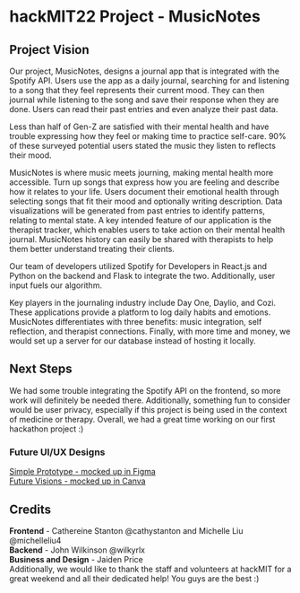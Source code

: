 # hackMIT22 Project - MusicNotes
## Project Vision
Our project, MusicNotes, designs a journal app that is integrated with the Spotify API. Users use the app as a daily journal, searching for and listening to a song that they feel represents their current mood. They can then journal while listening to the song and save their response when they are done. Users can read their past entries and even analyze their past data.

Less than half of Gen-Z are satisfied with their mental health and have trouble expressing how they feel or making time to practice self-care. 90% of these surveyed potential users stated the music they listen to reflects their mood. 

MusicNotes is where music meets journing, making mental health more accessible. Turn up songs that express how you are feeling and describe how it relates to your life. Users document their emotional health through selecting songs that fit their mood and optionally writing description. Data visualizations will be generated from past entries to identify patterns, relating to mental state. A key intended feature of our application is the therapist tracker, which enables users to take action on their mental health journal. MusicNotes history can easily be shared with therapists to help them better understand treating their clients.

Our team of developers utilized Spotify for Developers in React.js and Python on the backend and Flask to integrate the two. Additionally, user input fuels our algorithm.

Key players in the journaling industry include Day One, Daylio, and Cozi. These applications provide a platform to log daily habits and emotions. MusicNotes differentiates with three benefits: music integration, self reflection, and therapist connections. Finally, with more time and money, we would set up a server for our database instead of hosting it locally.

## Next Steps
We had some trouble integrating the Spotify API on the frontend, so more work will definitely be needed there. Additionally, something fun to consider would be user privacy, especially if this project is being used in the context of medicine or therapy. Overall, we had a great time working on our first hackathon project :)
### Future UI/UX Designs
[Simple Prototype - mocked up in Figma](https://www.figma.com/file/5zDoGoSKbvQug9ozuX7lIe/MusicNotes?node-id=0%3A1)<br>
[Future Visions - mocked up in Canva](https://www.canva.com/design/DAFN02TS_tY/npT5w1Yut4ClYFYZkDdxxg/view?utm_content=DAFN02TS_tY&utm_campaign=designshare&utm_medium=link&utm_source=publishsharelink)<br>


## Credits

**Frontend** - Cathereine Stanton @cathystanton and Michelle Liu @michelleliu4<br>
**Backend** - John Wilkinson @wilkyrlx<br>
**Business and Design** - Jaiden Price<br>
Additionally, we would like to thank the staff and volunteers at hackMIT for a great weekend and all their dedicated help! You guys are the best :)

